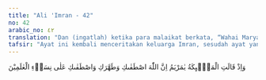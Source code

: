 ```yaml
---
title: "Ali 'Imran - 42"
no: 42
arabic_no: ٤٢
translation: "Dan (ingatlah) ketika para malaikat berkata, “Wahai Maryam! Sesungguhnya Allah telah memilihmu, menyucikanmu, dan melebihkanmu di atas segala perempuan di seluruh alam (pada masa itu)."
tafsir: "Ayat ini kembali menceritakan keluarga Imran, sesudah ayat yang lalu menceritakan hal ihwal keluarga Zakaria yang juga termasuk keluarga Imran. Dalam ayat ini Allah mengingatkan Nabi Muhammad saw, tentang peristiwa yang dialami oleh Maryam ketika dia didatangi oleh Malaikat Jibril (Maryam/19: 19-21). Pembicaraan Jibril dan Maryam di sini bukanlah seperti pembicaraan Jibril dengan nabi-nabi, yang merupakan penyampaian wahyu Allah kepada mereka melainkan sebagai pembicaraan malaikat dengan wali-wali Allah, yang berupa ilham.\n\nUngkapan rasa syukur Maryam kepada Allah dengan ibadah dan ketaatannya yang tidak putus-putusnya, menambah terpeliharanya kemuliaan dan kesempurnaan diri pribadinya, serta menambah jauhnya dari segala sifat yang tidak baik. Karena itu wajar bila Maryam memperoleh ilham dari Allah melalui Jibril sebagai penghormatan atas dirinya.\n\nJibril menandaskan bahwa Allah telah memilih Maryam untuk berkhidmat di Baitulmakdis, dan membersihkan dia dari keaiban lahir dan batin, serta menentukannya untuk melahirkan seorang nabi meskipun dia tidak pernah dijamah oleh seorang lelaki. Allah mengistimewakan Maryam atas semua perempuan di masanya. Sabda Rasul saw:\n\nPerempuan terbaik di dunia ini adalah empat orang: Maryam binti Imran, Asiyah istri Fir'aun, Khadijah binti Khuwailid dan Fatimah binti Muhammad. (Riwayat al-Bukhari dan Muslim dari Hisyam bin hakim)"
---
```

وَاِذْ قَالَتِ الْمَلٰۤىِٕكَةُ يٰمَرْيَمُ اِنَّ اللّٰهَ اصْطَفٰىكِ وَطَهَّرَكِ وَاصْطَفٰىكِ عَلٰى نِسَاۤءِ الْعٰلَمِيْنَ